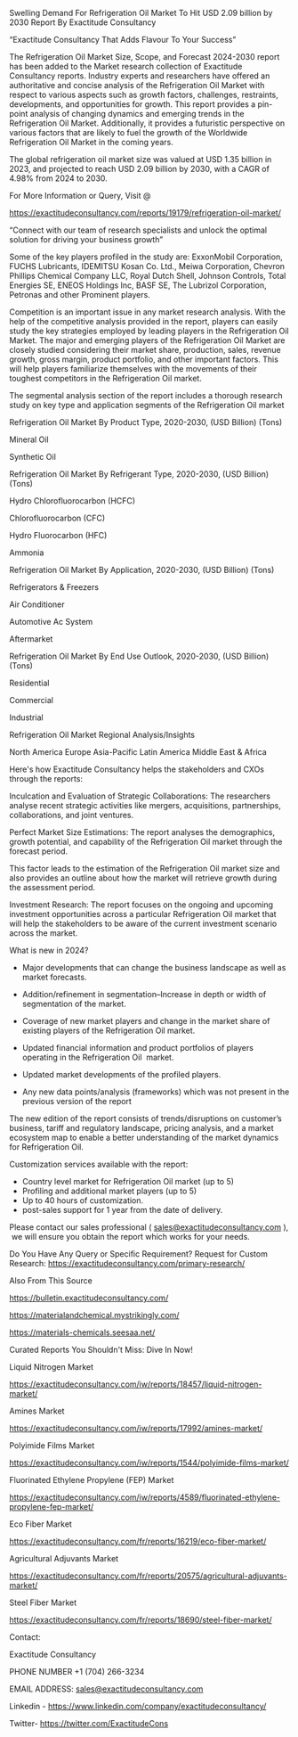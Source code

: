 Swelling Demand For Refrigeration Oil Market To Hit USD 2.09 billion by 2030 Report By Exactitude Consultancy

“Exactitude Consultancy That Adds Flavour To Your Success”

The Refrigeration Oil Market Size, Scope, and Forecast 2024-2030 report has been added to the Market research collection of Exactitude Consultancy reports. Industry experts and researchers have offered an authoritative and concise analysis of the Refrigeration Oil Market with respect to various aspects such as growth factors, challenges, restraints, developments, and opportunities for growth. This report provides a pin-point analysis of changing dynamics and emerging trends in the Refrigeration Oil Market. Additionally, it provides a futuristic perspective on various factors that are likely to fuel the growth of the Worldwide Refrigeration Oil Market in the coming years.

The global refrigeration oil market size was valued at USD 1.35 billion in 2023, and projected to reach USD 2.09 billion by 2030, with a CAGR of 4.98% from 2024 to 2030.

For More Information or Query, Visit @

https://exactitudeconsultancy.com/reports/19179/refrigeration-oil-market/

“Connect with our team of research specialists and unlock the optimal solution for driving your business growth”

Some of the key players profiled in the study are: ExxonMobil Corporation, FUCHS Lubricants, IDEMITSU Kosan Co. Ltd., Meiwa Corporation, Chevron Phillips Chemical Company LLC, Royal Dutch Shell, Johnson Controls, Total Energies SE, ENEOS Holdings Inc, BASF SE, The Lubrizol Corporation, Petronas and other Prominent players.

Competition is an important issue in any market research analysis. With the help of the competitive analysis provided in the report, players can easily study the key strategies employed by leading players in the Refrigeration Oil Market. The major and emerging players of the Refrigeration Oil Market are closely studied considering their market share, production, sales, revenue growth, gross margin, product portfolio, and other important factors. This will help players familiarize themselves with the movements of their toughest competitors in the Refrigeration Oil market.

The segmental analysis section of the report includes a thorough research study on key type and application segments of the Refrigeration Oil market

Refrigeration Oil Market By Product Type, 2020-2030, (USD Billion) (Tons)

Mineral Oil

Synthetic Oil

Refrigeration Oil Market By Refrigerant Type, 2020-2030, (USD Billion) (Tons)

Hydro Chlorofluorocarbon (HCFC)

Chlorofluorocarbon (CFC)

Hydro Fluorocarbon (HFC)

Ammonia

Refrigeration Oil Market By Application, 2020-2030, (USD Billion) (Tons)

Refrigerators & Freezers

Air Conditioner

Automotive Ac System

Aftermarket

Refrigeration Oil Market By End Use Outlook, 2020-2030, (USD Billion) (Tons)

Residential

Commercial

Industrial

Refrigeration Oil Market Regional Analysis/Insights

North America
Europe
Asia-Pacific
Latin America
Middle East & Africa

Here's how Exactitude Consultancy helps the stakeholders and CXOs through the reports:

Inculcation and Evaluation of Strategic Collaborations: The researchers analyse recent strategic activities like mergers, acquisitions, partnerships, collaborations, and joint ventures.

Perfect Market Size Estimations: The report analyses the demographics, growth potential, and capability of the Refrigeration Oil market through the forecast period.

This factor leads to the estimation of the Refrigeration Oil market size and also provides an outline about how the market will retrieve growth during the assessment period.

Investment Research: The report focuses on the ongoing and upcoming investment opportunities across a particular Refrigeration Oil market that will help the stakeholders to be aware of the current investment scenario across the market.

What is new in 2024?

- Major developments that can change the business landscape as well as market forecasts.

- Addition/refinement in segmentation–Increase in depth or width of segmentation of the market.

- Coverage of new market players and change in the market share of existing players of the Refrigeration Oil market.

- Updated financial information and product portfolios of players operating in the Refrigeration Oil  market.

- Updated market developments of the profiled players.

- Any new data points/analysis (frameworks) which was not present in the previous version of the report

The new edition of the report consists of trends/disruptions on customer’s business, tariff and regulatory landscape, pricing analysis, and a market ecosystem map to enable a better understanding of the market dynamics for Refrigeration Oil.

Customization services available with the report:

- Country level market for Refrigeration Oil market (up to 5)
- Profiling and additional market players (up to 5)
- Up to 40 hours of customization.
- post-sales support for 1 year from the date of delivery.

Please contact our sales professional ( sales@exactitudeconsultancy.com ),  we will ensure you obtain the report which works for your needs.

Do You Have Any Query or Specific Requirement? Request for Custom Research: https://exactitudeconsultancy.com/primary-research/

Also From This Source

https://bulletin.exactitudeconsultancy.com/

https://materialandchemical.mystrikingly.com/

https://materials-chemicals.seesaa.net/

Curated Reports You Shouldn't Miss: Dive In Now!

Liquid Nitrogen Market

https://exactitudeconsultancy.com/iw/reports/18457/liquid-nitrogen-market/

Amines Market

https://exactitudeconsultancy.com/iw/reports/17992/amines-market/

Polyimide Films Market

https://exactitudeconsultancy.com/iw/reports/1544/polyimide-films-market/

Fluorinated Ethylene Propylene (FEP) Market

https://exactitudeconsultancy.com/iw/reports/4589/fluorinated-ethylene-propylene-fep-market/

Eco Fiber Market

https://exactitudeconsultancy.com/fr/reports/16219/eco-fiber-market/

Agricultural Adjuvants Market

https://exactitudeconsultancy.com/fr/reports/20575/agricultural-adjuvants-market/

Steel Fiber Market

https://exactitudeconsultancy.com/fr/reports/18690/steel-fiber-market/

Contact:

Exactitude Consultancy

PHONE NUMBER +1 (704) 266-3234

EMAIL ADDRESS: sales@exactitudeconsultancy.com

Linkedin - https://www.linkedin.com/company/exactitudeconsultancy/

Twitter- https://twitter.com/ExactitudeCons


